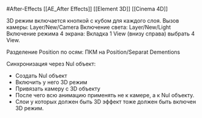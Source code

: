 #After-Effects 
[[AE_After Effects]]
[[Element 3D]]
[[Cinema 4D]]


3D режим включается кнопкой с кубом для каждого слоя.
Вызов камеры: Layer/New/Camera
Включение света: Layer/New/Light
Включение режима 4 экрана: Вкладка 1 View (внизу справа) выбрать 4 View.

Разделение Position по осям: ПКМ на Position/Separat Dementions

Синхронизация через Nul объект:
- Создать Nul объект
- Включить у него 3D режим
- Привязать камеру с 3D объекту
- После чего всю анимацию применять не к камере, а к Nul объекту.
- Слои у которых должен быть 3D эффект тоже должен быть включен 3D режим.

